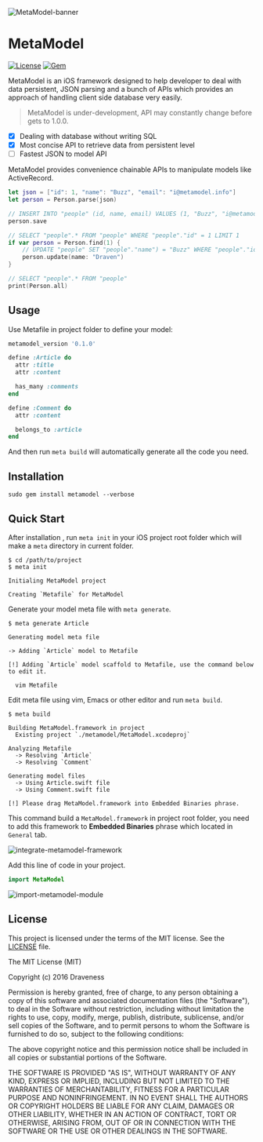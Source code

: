 ![MetaModel-banner](./images/banner.png)

# MetaModel

[![License](https://img.shields.io/badge/license-MIT-green.svg?style=flat)](https://github.com/draveness/metamodel/blob/master/LICENSE)
[![Gem](https://img.shields.io/gem/v/metamodel.svg?style=flat)](http://rubygems.org/gems/metamodel)

MetaModel is an iOS framework designed to help developer to deal with data persistent, JSON parsing and a bunch of APIs which provides an approach of handling client side database very easily.

> MetaModel is under-development, API may constantly change before gets to 1.0.0.

+ [x] Dealing with database without writing SQL
+ [x] Most concise API to retrieve data from persistent level
+ [ ] Fastest JSON to model API

MetaModel provides convenience chainable APIs to manipulate models like ActiveRecord.

```swift
let json = ["id": 1, "name": "Buzz", "email": "i@metamodel.info"]
let person = Person.parse(json)

// INSERT INTO "people" (id, name, email) VALUES (1, "Buzz", "i@metamodel.info")
person.save

// SELECT "people".* FROM "people" WHERE "people"."id" = 1 LIMIT 1
if var person = Person.find(1) {
    // UPDATE "people" SET "people"."name") = "Buzz" WHERE "people"."id" = 1
    person.update(name: "Draven")
}

// SELECT "people".* FROM "people"
print(Person.all)
```

## Usage

Use Metafile in project folder to define your model:

```ruby
metamodel_version '0.1.0'

define :Article do
  attr :title
  attr :content

  has_many :comments
end

define :Comment do
  attr :content

  belongs_to :article
end
```

And then run `meta build` will automatically generate all the code you need.

## Installation

```
sudo gem install metamodel --verbose
```

## Quick Start

After installation , run `meta init` in your iOS project root folder which will make a `meta` directory in current folder.

```shell
$ cd /path/to/project
$ meta init

Initialing MetaModel project

Creating `Metafile` for MetaModel
```

Generate your model meta file with `meta generate`.

```shell
$ meta generate Article

Generating model meta file

-> Adding `Article` model to Metafile

[!] Adding `Article` model scaffold to Metafile, use the command below to edit it.

  vim Metafile
```

Edit meta file using vim, Emacs or other editor and run `meta build`.

```shell
$ meta build

Building MetaModel.framework in project
  Existing project `./metamodel/MetaModel.xcodeproj`

Analyzing Metafile
  -> Resolving `Article`
  -> Resolving `Comment`

Generating model files
  -> Using Article.swift file
  -> Using Comment.swift file

[!] Please drag MetaModel.framework into Embedded Binaries phrase.
```

This command build a `MetaModel.framework` in project root folder, you need to add this framework to **Embedded Binaries** phrase which located in `General` tab.

![integrate-metamodel-framework](images/integrate-metamodel-framework.png)

Add this line of code in your project.

```swift
import MetaModel
```

![import-metamodel-module](images/import-metamodel-module.png)

## License

This project is licensed under the terms of the MIT license. See the [LICENSE](./LICENSE) file.

The MIT License (MIT)

Copyright (c) 2016 Draveness

Permission is hereby granted, free of charge, to any person obtaining a copy
of this software and associated documentation files (the "Software"), to deal
in the Software without restriction, including without limitation the rights
to use, copy, modify, merge, publish, distribute, sublicense, and/or sell
copies of the Software, and to permit persons to whom the Software is
furnished to do so, subject to the following conditions:

The above copyright notice and this permission notice shall be included in all
copies or substantial portions of the Software.

THE SOFTWARE IS PROVIDED "AS IS", WITHOUT WARRANTY OF ANY KIND, EXPRESS OR
IMPLIED, INCLUDING BUT NOT LIMITED TO THE WARRANTIES OF MERCHANTABILITY,
FITNESS FOR A PARTICULAR PURPOSE AND NONINFRINGEMENT. IN NO EVENT SHALL THE
AUTHORS OR COPYRIGHT HOLDERS BE LIABLE FOR ANY CLAIM, DAMAGES OR OTHER
LIABILITY, WHETHER IN AN ACTION OF CONTRACT, TORT OR OTHERWISE, ARISING FROM,
OUT OF OR IN CONNECTION WITH THE SOFTWARE OR THE USE OR OTHER DEALINGS IN THE
SOFTWARE.
